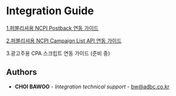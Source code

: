 # Integration Guide

[1.퍼블리셔용 NCPI Postback 연동 가이드](https://github.com/adbc-tech/integration-guide/blob/master/NCPI%20integration%20guide%20for%20publisher.md)

[2.퍼블리셔용 NCPI Campaign List API 연동 가이드](https://github.com/adbc-tech/integration-guide/blob/master/Campaign%20list%20API%20guide%20for%20publisher.md)

3.광고주용 CPA 스크립트 연동 가이드 (준비 중)


## Authors

* **CHOI BAWOO** - *Integration technical support* - bw@adbc.co.kr